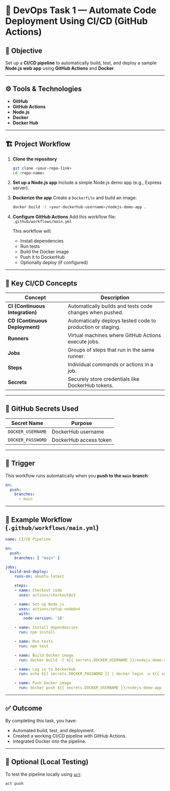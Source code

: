 # 🚀 DevOps Task 1 — Automate Code Deployment Using CI/CD (GitHub Actions)




## 🧩 Objective
Set up a **CI/CD pipeline** to automatically build, test, and deploy a sample **Node.js web app** using **GitHub Actions** and **Docker**.

---

## ⚙️ Tools & Technologies
- **GitHub**
- **GitHub Actions**
- **Node.js**
- **Docker**
- **Docker Hub**

---

## 🏗️ Project Workflow

1. **Clone the repository**
   ```bash
   git clone <your-repo-link>
   cd <repo-name>
   ```

2. **Set up a Node.js app**
   Include a simple Node.js demo app (e.g., Express server).

3. **Dockerize the app**
   Create a `Dockerfile` and build an image:
   ```bash
   docker build -t <your-dockerhub-username>/nodejs-demo-app .
   ```

4. **Configure GitHub Actions**
   Add this workflow file:  
   `.github/workflows/main.yml`

   This workflow will:
   - Install dependencies  
   - Run tests  
   - Build the Docker image  
   - Push it to DockerHub  
   - Optionally deploy (if configured)

---

## 🧠 Key CI/CD Concepts

| Concept | Description |
|----------|--------------|
| **CI (Continuous Integration)** | Automatically builds and tests code changes when pushed. |
| **CD (Continuous Deployment)** | Automatically deploys tested code to production or staging. |
| **Runners** | Virtual machines where GitHub Actions execute jobs. |
| **Jobs** | Groups of steps that run in the same runner. |
| **Steps** | Individual commands or actions in a job. |
| **Secrets** | Securely store credentials like DockerHub tokens. |

---

## 🔐 GitHub Secrets Used

| Secret Name | Purpose |
|--------------|----------|
| `DOCKER_USERNAME` | DockerHub username |
| `DOCKER_PASSWORD` | DockerHub access token |

---

## 🧪 Trigger
This workflow runs automatically when you **push to the `main` branch**:
```yaml
on:
  push:
    branches:
      - main
```

---

## 🧾 Example Workflow (`.github/workflows/main.yml`)
```yaml
name: CI/CD Pipeline

on:
  push:
    branches: [ "main" ]

jobs:
  build-and-deploy:
    runs-on: ubuntu-latest

    steps:
    - name: Checkout code
      uses: actions/checkout@v3

    - name: Set up Node.js
      uses: actions/setup-node@v4
      with:
        node-version: '18'

    - name: Install dependencies
      run: npm install

    - name: Run tests
      run: npm test

    - name: Build Docker image
      run: docker build -t ${{ secrets.DOCKER_USERNAME }}/nodejs-demo-app .

    - name: Log in to DockerHub
      run: echo ${{ secrets.DOCKER_PASSWORD }} | docker login -u ${{ secrets.DOCKER_USERNAME }} --password-stdin

    - name: Push Docker image
      run: docker push ${{ secrets.DOCKER_USERNAME }}/nodejs-demo-app
```

---

## ✅ Outcome
By completing this task, you have:
- Automated build, test, and deployment.
- Created a working CI/CD pipeline with GitHub Actions.
- Integrated Docker into the pipeline.

---


## 🧰 Optional (Local Testing)
To test the pipeline locally using [`act`](https://github.com/nektos/act):
```bash
act push
```
